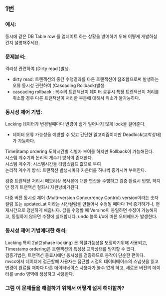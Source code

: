 ## 1번
### 예시:
동시에 같은 DB Table row 를 업데이트 하는 상황을 방어하기 위해 어떻게 개발하실 건지 설명해주세요.
### 문제분석:
격리성 관련하여 (Dirty read )발생.
 - dirty read: 트랜잭션의 중간 수행결과를 다른 트랜잭션이 참조함으로써 발생하는 오류
동시성 관련하여 (Cascading Rollback)발생.
 - cascading rollback : 복수의 트랜잭션이 데이터 공유시 특정 트랜잭션이 처리를 취소할 경우 다른 트랜잭션이 처리한 부분에 대해서 취소가 불가능하다.

### 동시성 제어 기법:
Locking
데이터가 변경될때마다 변경이 쉽게 일어나지 않게 lock을 걸어준다.
- 데이터 오류 가능성을 예방할 수 있고 간단한 알고리즘이지만 Deadlock(교착상태)가 가능하다.

TimeStamp ordering
도착시간별 식별자 부여를 하지만 Rollback이 가능해진다.
<br/>
시스템 계수기와 논리적 계수기 방식이 존재한다.
<br/>
시스템 계수기: 시스템시간을 타임스탬프 값으로 부여
<br/>
논리적 계수기 방식: 트랜잭션 발생시마다 카운터를 하나씩 증가시켜 부여한다.

검증
트랜잭션 처리시 메모리상 복사본에 대한 연산을 수행하고 검증 완료시 반영, 하지만 장기 트랜잭션 철회시 자원낭비가된다.

다중 버전 동시성 제어 (Multi-version Concurrency Control)
version이라는 숫자컬럼 또는 updated_at 이라는 시간컬럼을 만들어서 수정될 때마다 1씩 증가하거나, 현재시간으로 갱신하게 해줍니다.
값을 수정할 때 Versino이 동일하면 수정이 가능해지고, 동일하지 않으면 수정에 실패합니다. undo 블록 i/o에 따른 오버헤드가 발생한다.

### 동시성 제어 기법에대한 해석:
Locking 특히 2pl(2phase locking) 은 직렬가능성을 보장하기위해 사용되고,
<br/>
Timestamp ordering은 트랜잭션의 특성상 교착상태를 방지할 수 있다.
<br/>
검증기법은, 트랜잭션 종료시에만 동시성을 검증하므로 동작이 단순한 편이다.
<br/>
mvcc에서 데이터에 접근할때 사용자는 접근할 시점의 데이터베이스의 스냅샷을 읽고 변경이 완료될 때마다
다른 데이터베이스 사용자가 볼수 없게 하고, 새로운 버전의 데이터를 undo 영역에 생성하고 사용한다.

### 그럼 이 문제들을 해결하기 위해서 어떻게 설계 해야할까?







